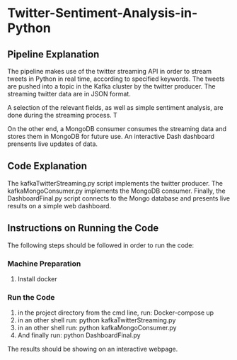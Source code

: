 # Twitter-Sentiment-Analysis-in-Python

## Pipeline Explanation

The pipeline makes use of the twitter streaming API in order to stream tweets in Python in real time, according to specified keywords. The tweets are pushed into a topic in the Kafka cluster by the twitter producer. The streaming twitter data are in JSON format. 

A selection of the relevant fields, as well as simple sentiment analysis, are done during the streaming process. T

On the other end, a MongoDB consumer consumes the streaming data and stores them in MongoDB for future use.
An interactive Dash dashboard prensents live updates of data.

## Code Explanation

The kafkaTwitterStreaming.py script implements the twitter producer.
The kafkaMongoConsumer.py implements the MongoDB consumer.
Finally, the DashboardFinal.py script connects to the Mongo database and presents live results on a simple web dashboard.

## Instructions on Running the Code

The following steps should be followed in order to run the code:
### Machine Preparation
1. Install docker 
### Run the Code

1. in the project directory from the cmd line, run: Docker-compose up
2. in an other shell run: python kafkaTwitterStreaming.py 
3. in an other shell run: python kafkaMongoConsumer.py
4. And finally run: python DashboardFinal.py

The results should be showing on an interactive webpage.